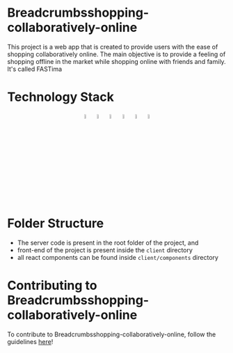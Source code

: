 # Breadcrumbsshopping-collaboratively-online
This project is a web app that is created to provide users with the ease of shopping collaboratively online. The main objective is to provide a feeling of shopping offline in the market while shopping online with friends and family.
It's called FASTima
<div>
      <h1>Technology Stack</h1>
      <p align ="center">
        <code><img src="https://img.icons8.com/color/48/000000/react-native.png" width="5%" /></code>
        <code><img src="https://img.icons8.com/color/48/000000/firebase.png" width="5%" /></code>
        <code><img src="https://cdn.worldvectorlogo.com/logos/socket-io.svg" width="5%" /></code>
        <code><img src="https://img.icons8.com/windows/64/26e07f/node-js.png" width="5%"/></code>
        <code><img src="https://img.icons8.com/color/64/000000/git.png" width="5%"/></code>
        <code><img src="https://img.icons8.com/color/64/000000/github.png" width="5%"/></code>
      </p>
</div>

# Folder Structure
- The server code is present in the root folder of the project, and
- front-end of the project is present inside the `client` directory
- all react components can be found inside `client/components` directory

# Contributing to Breadcrumbsshopping-collaboratively-online
To contribute to Breadcrumbsshopping-collaboratively-online, follow the guidelines [here](./contributing.md)!
